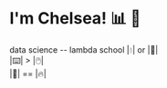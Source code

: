 # **I'm Chelsea!** :bar_chart: :microscope:  
data science -- lambda school
|:droplet:| or |:tea:|  
|:keyboard:|  >  |:computer_mouse:|  
|:snake:| == |:fire:|  
